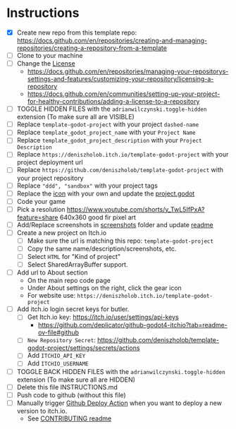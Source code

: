 # Instructions

- [x] Create new repo from this template repo: https://docs.github.com/en/repositories/creating-and-managing-repositories/creating-a-repository-from-a-template
- [ ] Clone to your machine
- [ ] Change the [License](./LICENSE)
  - https://docs.github.com/en/repositories/managing-your-repositorys-settings-and-features/customizing-your-repository/licensing-a-repository
  - https://docs.github.com/en/communities/setting-up-your-project-for-healthy-contributions/adding-a-license-to-a-repository
- [ ] TOGGLE HIDDEN FILES with the `adrianwilczynski.toggle-hidden` extension (To make sure all are VISIBLE)
- [ ] Replace `template-godot-project` with your project `dashed-name`
- [ ] Replace `template_godot_project_name` with your `Project Name`
- [ ] Replace `template_godot_project_description` with your `Project Description`
- [ ] Replace `https://deniszholob.itch.io/template-godot-project` with your project deployment url
- [ ] Replace `https://github.com/deniszholob/template-godot-project` with your project repository
- [ ] Replace `"ddd", "sandbox"` with your project tags
- [ ] Replace the [icon](./icon.svg) with your own and update the [project.godot](./project.godot)
- [ ] Code your game
- [ ] Pick a resolution https://www.youtube.com/shorts/y_TwL5IfPxA?feature=share 640x360 good fir pixel art
- [ ] Add/Replace screenshots in [screenshots](.screenshots) folder and update [readme](./README.md)
- [ ] Create a new project on Itch.io
  - [ ] Make sure the url is matching this repo: `template-godot-project`
  - [ ] Copy the same name/description/screenshots, etc.
  - [ ] Select `HTML` for "Kind of project"
  - [ ] Select SharedArrayBuffer support.
- [ ] Add url to About section
  - On the main repo code page
  - Under About settings on the right, click the gear icon
  - For website use: `https://deniszholob.itch.io/template-godot-project`
- [ ] Add itch.io login secret keys for butler.
  - [ ] Get Itch.io key: https://itch.io/user/settings/api-keys
    - https://github.com/deplicator/github-godot4-itchio?tab=readme-ov-file#github
  - [ ] `New Repository Secret`: https://github.com/deniszholob/template-godot-project/settings/secrets/actions
  - [ ] Add `ITCHIO_API_KEY`
  - [ ] Add `ITCHIO_USERNAME`
- [ ] TOGGLE BACK HIDDEN FILES with the `adrianwilczynski.toggle-hidden` extension (To make sure all are HIDDEN)
- [ ] Delete this file INSTRUCTIONS.md
- [ ] Push code to github (without this file)
- [ ] Manually trigger [Github Deploy Action](https://github.com/deniszholob/template-godot-project/actions/workflows/deploy.yml) when you want to deploy a new version to itch.io.
  - See [CONTRIBUTING readme](./CONTRIBUTING.md)
